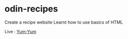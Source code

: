 # odin-recipes
Create a recipe website
Learnt how to use basics of HTML 

Live : [Yum-Yum](https://sujith2903.github.io/odin-recipes/)
